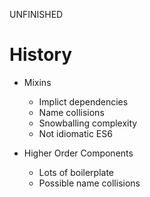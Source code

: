 UNFINISHED

# History

- Mixins

  - Implict dependencies
  - Name collisions
  - Snowballing complexity
  - Not idiomatic ES6

- Higher Order Components
  - Lots of boilerplate
  - Possible name collisions
